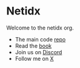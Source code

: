 # Netidx

Welcome to the netidx org.

- The main code [repo](https://github.com/netidx/netidx)
- Read the [book](https://netidx.github.io/netidx-book)
- Join us on [Discord](https://discord.gg/bQv4gNR8WK)
- Follow me on [X](https://x.com/eestokesOSS)
